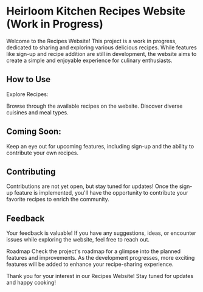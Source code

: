 # Heirloom Kitchen Recipes Website (Work in Progress)
Welcome to the Recipes Website! This project is a work in progress, dedicated to sharing and exploring various delicious recipes. While features like sign-up and recipe addition are still in development, the website aims to create a simple and enjoyable experience for culinary enthusiasts.

## How to Use
Explore Recipes:

Browse through the available recipes on the website.
Discover diverse cuisines and meal types.
## Coming Soon:

Keep an eye out for upcoming features, including sign-up and the ability to contribute your own recipes.

## Contributing
Contributions are not yet open, but stay tuned for updates! Once the sign-up feature is implemented, you'll have the opportunity to contribute your favorite recipes to enrich the community.

## Feedback
Your feedback is valuable! If you have any suggestions, ideas, or encounter issues while exploring the website, feel free to reach out.

Roadmap
Check the project's roadmap for a glimpse into the planned features and improvements. As the development progresses, more exciting features will be added to enhance your recipe-sharing experience.

Thank you for your interest in our Recipes Website! Stay tuned for updates and happy cooking!






